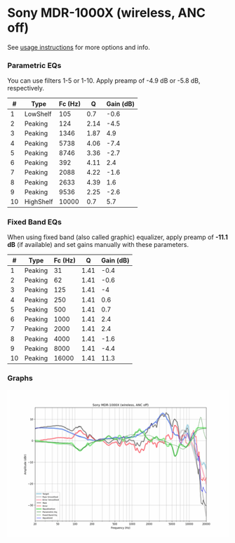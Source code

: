 # Sony MDR-1000X (wireless, ANC off)
See [usage instructions](https://github.com/jaakkopasanen/AutoEq#usage) for more options and info.

### Parametric EQs
You can use filters 1-5 or 1-10. Apply preamp of -4.9 dB or -5.8 dB, respectively.

|   # | Type      |   Fc (Hz) |    Q |   Gain (dB) |
|-----|-----------|-----------|------|-------------|
|   1 | LowShelf  |       105 | 0.7  |        -0.6 |
|   2 | Peaking   |       124 | 2.14 |        -4.5 |
|   3 | Peaking   |      1346 | 1.87 |         4.9 |
|   4 | Peaking   |      5738 | 4.06 |        -7.4 |
|   5 | Peaking   |      8746 | 3.36 |        -2.7 |
|   6 | Peaking   |       392 | 4.11 |         2.4 |
|   7 | Peaking   |      2088 | 4.22 |        -1.6 |
|   8 | Peaking   |      2633 | 4.39 |         1.6 |
|   9 | Peaking   |      9536 | 2.25 |        -2.6 |
|  10 | HighShelf |     10000 | 0.7  |         5.7 |

### Fixed Band EQs
When using fixed band (also called graphic) equalizer, apply preamp of **-11.1 dB** (if available) and set gains manually with these parameters.

|   # | Type    |   Fc (Hz) |    Q |   Gain (dB) |
|-----|---------|-----------|------|-------------|
|   1 | Peaking |        31 | 1.41 |        -0.4 |
|   2 | Peaking |        62 | 1.41 |        -0.6 |
|   3 | Peaking |       125 | 1.41 |        -4   |
|   4 | Peaking |       250 | 1.41 |         0.6 |
|   5 | Peaking |       500 | 1.41 |         0.7 |
|   6 | Peaking |      1000 | 1.41 |         2.4 |
|   7 | Peaking |      2000 | 1.41 |         2.4 |
|   8 | Peaking |      4000 | 1.41 |        -1.6 |
|   9 | Peaking |      8000 | 1.41 |        -4.4 |
|  10 | Peaking |     16000 | 1.41 |        11.3 |

### Graphs
![](./Sony%20MDR-1000X%20(wireless,%20ANC%20off).png)
